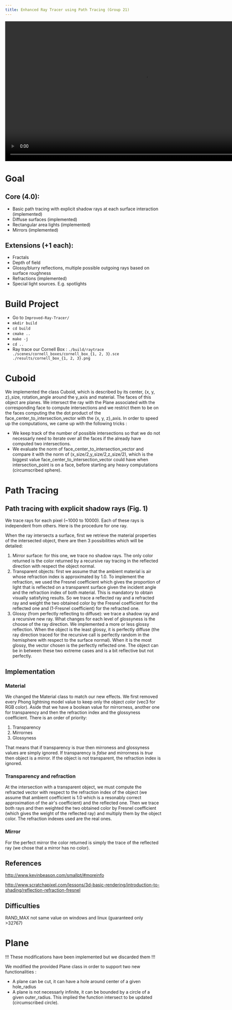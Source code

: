 ```yaml
---
title: Enhanced Ray Tracer using Path Tracing (Group 21)
---
```

<video width="900px" src="../res/ICG-Final-Presentation-Video-Group21.mp4" loop autoplay muted></video>

# Goal
## Core (4.0):
- Basic path tracing with explicit shadow rays at each surface interaction (implemented)
- Diffuse surfaces (implemented)
- Rectangular area lights (implemented)
- Mirrors (implemented)

## Extensions (+1 each):
- Fractals
- Depth of field
- Glossy/blurry reflections, multiple possible outgoing rays based on surface roughness
- Refractions (implemented)
- Special light sources. E.g. spotlights

# Build Project
- Go to `Improved-Ray-Tracer/`
- `mkdir build`
- `cd build`
- `cmake ..`
- `make -j`
- `cd ..`
- Ray trace our Cornell Box : `./build/raytrace ./scenes/cornell_boxes/cornell_box_{1, 2, 3}.sce ./results/cornell_box_{1, 2, 3}.png`

# Cuboid
We implemented the class Cuboid, which is described by its center, {x, y, z}_size, rotation_angle around the y_axis and material. The faces of this object are planes. We intersect the ray with the Plane associated with the corresponding face to compute intersections and we restrict them to be on the faces computing the the dot product of the face_center_to_intersection_vector with the {x, y, z}_axis. In order to speed up the computations, we came up with the following tricks :

- We keep track of the number of possible intersections so that we do not necessarly need to iterate over all the faces if the already have computed two intersections.
- We evaluate the norm of face_center_to_intersection_vector and compare it with the norm of (x_size/2,y_size/2,z_size/2), which is the biggest value face_center_to_intersection_vector could have when intersection_point is on a face, before starting any heavy computations (circumscribed sphere).

# Path Tracing
## Path tracing with explicit shadow rays (Fig. 1)
We trace rays for each pixel (~1000 to 10000). Each of these rays is independent from others. Here is the procedure for one ray.

When the ray intersects a surface, first we retrieve the material properties of the intersected object, there are then 3 possibilities which will be detailed:
1. Mirror surface: for this one, we trace no shadow rays. The only color returned is the color returned by a recursive ray tracing in the reflected direction with respect the object normal.
2. Transparent objects: first we assume that the ambient material is air whose refraction index is approximated by 1.0. To implement the refraction, we used the Fresnel coefficient which gives the proportion of light that is reflected on a transparent surface given the incident angle and the refraction index of both material. This is mandatory to obtain visually satisfying results. So we trace a reflected ray and a refracted ray and weight the two obtained color by the Fresnel coefficient for the reflected one and (1-Fresnel coefficient) for the refracted one.
3. Glossy (from perfectly reflecting to diffuse): we trace a shadow ray and a recursive new ray. What changes for each level of glossyness is the choose of the ray direction. We implemented a more or less glossy reflection. When the object is the least glossy, it is perfectly diffuse (the ray direction traced for the recursive call is perfectly random in the hemisphere with respect to the surface normal). When it is the most glossy, the vector chosen is the perfectly reflected one. The object can be in between these two extreme cases and is a bit reflective but not perfectly.

## Implementation
### Material
We changed the Material class to match our new effects. We first removed every Phong lightning model value to keep only the object *color* (vec3 for RGB color). Aside that we have a boolean value for mirrorness, another one for transparency and then the refraction index and the glossyness coefficient. There is an order of priority:

1. Transparency
2. Mirrornes
3. Glossyness

That means that if transparency is *true* then mirroness and glossyness values are simply ignored. If transparency is *false* and mirrorness is *true* then object is a mirror. If the object is not transparent, the refraction index is ignored.

### Transparency and refraction
At the intersection with a transparent object, we must compute the refracted vector with respect to the refraction index of the object (we assume that ambient coefficient is 1.0 which is a resonably correct approximation of the air's coefficient) and the reflected one. Then we trace both rays and then weighted the two obtained color by Fresnel coefficient (which gives the weight of the reflected ray) and multiply them by the object color. The refraction indexes used are the real ones.

### Mirror
For the perfect mirror the color returned is simply the trace of the reflected ray (we chose that a mirror has no color).

## References
http://www.kevinbeason.com/smallpt/#moreinfo

http://www.scratchapixel.com/lessons/3d-basic-rendering/introduction-to-shading/reflection-refraction-fresnel


## Difficulties
RAND_MAX not same value on windows and linux (guaranteed only >32767)
# Plane
!!! These modifications have been implemented but we discarded them !!!

We modified the provided Plane class in order to support two new functionalities :

- A plane can be cut, it can have a hole around center of a given hole_radius
- A plane is not necessarly infinite, it can be bounded by a circle of a given outer_radius. This implied the function intersect to be updated (circumscribed circle).
